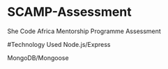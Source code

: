 # SCAMP-Assessment
She Code Africa Mentorship Programme Assessment

#Technology Used
Node.js/Express

MongoDB/Mongoose
